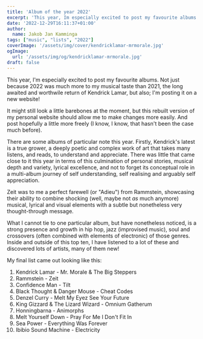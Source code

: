 ```yaml
---
title: 'Album of the year 2022'
excerpt: 'This year, Im especially excited to post my favourite albums. Not just because 2022 was much more to my musical taste than 2021, the long awaited and worthwile return of Kendrick Lamar, but also; Im posting it on a new website!'
date: '2022-12-29T16:11:37+01:00'
author:
  name: Jakob Jan Kamminga
tags: ["music", "lists", "2022"]
coverImage: '/assets/img/cover/kendricklamar-mrmorale.jpg'
ogImage:
  url: '/assets/img/og/kendricklamar-mrmorale.jpg'
draft: false
---
```


This year, I'm especially excited to post my favourite albums. Not just because 2022 was much more to my musical taste than 2021, the long awaited and worthwile return of Kendrick Lamar, but also; I'm posting it on a new website!

It might still look a little barebones at the moment, but this rebuilt version of my personal website should allow me to make changes more easily. And post hopefully a little more freely (I know, I know, that hasn't been the case much before).

There are some albums of particular note this year. Firstly, Kendrick's latest is a true grower, a deeply poetic and complex work of art that takes many listens, and reads, to understand and appreciate. There was little that came close to it this year in terms of this culmination of personal stories, musical depth and variety, lyrical excellence, and not to forget its conceptual role in a multi-album journey of self understanding, self realising and arguably self appreciation.

Zeit was to me a perfect farewell (or "Adieu") from Rammstein, showcasing their ability to combine shocking (well, maybe not *as* much anymore) musical, lyrical and visual elements with a subtle but nonetheless very thought-through message.

What I cannot tie to one particular album, but have nonetheless noticed, is a strong presence and growth in hip hop, jazz (improvised music), soul and crossovers (often combined with elements of electronic) of those genres. Inside and outside of this top ten, I have listened to a lot of these and discovered lots of artists, many of them new!

My final list came out looking like this:

1. Kendrick Lamar - Mr. Morale & The Big Steppers
2. Rammstein - Zeit
3. Confidence Man - Tilt
4. Black Thought & Danger Mouse - Cheat Codes
5. Denzel Curry - Melt My Eyez See Your Future
6. King Gizzard & The Lizard Wizard - Omnium Gatherum
7. Honningbarna - Animorphs
8. Melt Yourself Down - Pray For Me I Don't Fit In
9. Sea Power - Everything Was Forever
10. Ibibio Sound Machine - Electricity